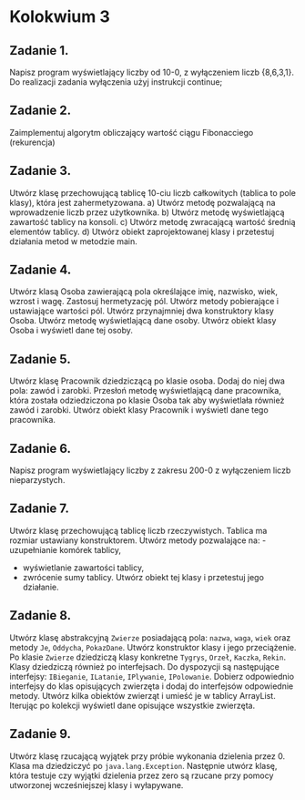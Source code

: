 # Kolokwium 3

## **Zadanie 1.**
Napisz program wyświetlający liczby od 10-0, z wyłączeniem liczb {8,6,3,1}. Do realizacji zadania wyłączenia użyj instrukcji continue;

## **Zadanie 2.** 
Zaimplementuj algorytm obliczający wartość ciągu Fibonacciego (rekurencja)

## **Zadanie 3.** 
Utwórz klasę przechowującą tablicę 10-ciu liczb całkowitych (tablica to pole klasy), która jest zahermetyzowana.
a) Utwórz metodę pozwalającą na wprowadzenie liczb przez użytkownika. b) Utwórz metodę wyświetlającą zawartość tablicy na konsoli.
c) Utwórz metodę zwracającą wartość średnią elementów tablicy.
d) Utwórz obiekt zaprojektowanej klasy i przetestuj działania metod w metodzie main.

## **Zadanie 4.** 
Utwórz klasą Osoba zawierającą pola określające imię, nazwisko, wiek, wzrost i wagę. Zastosuj hermetyzację pól. Utwórz metody pobierające i ustawiające wartości pól. Utwórz przynajmniej dwa konstruktory klasy Osoba. Utwórz metodę wyświetlającą dane osoby. Utwórz obiekt klasy Osoba i wyświetl dane tej osoby.

## **Zadanie 5.** 
Utwórz klasę Pracownik dziedziczącą po klasie osoba. Dodaj do niej dwa pola: zawód i zarobki. Przesłoń metodę wyświetlającą dane pracownika, która została odziedziczona po klasie Osoba tak aby wyświetlała również zawód i zarobki. Utwórz obiekt klasy Pracownik i wyświetl dane tego pracownika.

## **Zadanie 6.** 
Napisz program wyświetlający liczby z zakresu 200-0 z wyłączeniem liczb nieparzystych.

## **Zadanie 7.** 
Utwórz klasę przechowującą tablicę liczb rzeczywistych. Tablica ma rozmiar ustawiany konstruktorem. Utwórz metody pozwalające na: - uzupełnianie komórek tablicy,
- wyświetlanie zawartości tablicy,
- zwrócenie sumy tablicy.
Utwórz obiekt tej klasy i przetestuj jego działanie.

## **Zadanie 8.** 
Utwórz klasę abstrakcyjną `Zwierze` posiadającą pola: `nazwa`, `waga`, `wiek` oraz metody `Je`, `Oddycha`, `PokazDane`. Utwórz konstruktor klasy i jego przeciążenie. Po klasie `Zwierze` dziedziczą klasy konkretne `Tygrys`, `Orzeł`, `Kaczka`, `Rekin`. Klasy dziedziczą również po interfejsach. Do dyspozycji są następujące interfejsy: `IBieganie`, `ILatanie`, `IPlywanie`, `IPolowanie`. Dobierz odpowiednio interfejsy do klas opisujących zwierzęta i dodaj do interfejsów odpowiednie metody.
Utwórz kilka obiektów zwierząt i umieść je w tablicy ArrayList. Iterując po kolekcji wyświetl dane opisujące wszystkie zwierzęta.

## **Zadanie 9.** 
Utwórz klasę rzucającą wyjątek przy próbie wykonania dzielenia przez 0. Klasa ma dziedziczyć po `java.lang.Exception`. Następnie utwórz klasę, która testuje czy wyjątki dzielenia przez zero są rzucane przy pomocy utworzonej wcześniejszej klasy i wyłapywane.
